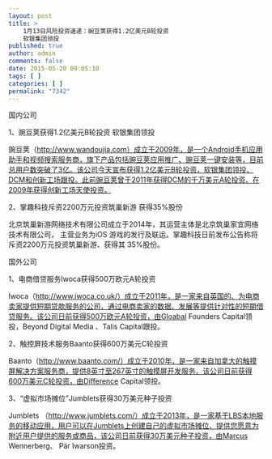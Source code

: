 ```yaml
---
layout: post
title: >
    1月13日风险投资速递：豌豆荚获得1.2亿美元B轮投资
    软银集团领投
published: true
author: admin
comments: false
date: 2015-05-20 09:05:10
tags: [ ]
categories: [ ]
permalink: "7342"
---
```



国内公司

1、豌豆荚获得1.2亿美元B轮投资 软银集团领投

豌豆荚（http://www.wandoujia.com）成立于2009年，是一个Android手机应用助手和视频搜索服务商，旗下产品包括豌豆荚应用推广、豌豆荚一键安装等，目前总用户数突破了3亿。该公司今天宣布获得1.2亿美元B轮投资，软银集团领投、DCM和创新工场跟投。此前豌豆荚曾于2011年获得DCM的千万美元A轮投资、在2009年获得创新工场天使投资。

2、掌趣科技斥资2200万元投资筑巢新游 获得35%股份

北京筑巢新游网络技术有限公司成立于2014年，其运营主体是北京筑巢家宜网络技术有限公司， 主营业务为iOS 游戏的发行及联运。掌趣科技日前发布公告称将斥资2200万元投资筑巢新游、获得其 35%股份。

国外公司

1、电商借贷服务Iwoca获得500万欧元A轮投资

Iwoca（http://www.iwoca.co.uk/）成立于2011年，是一家来自英国的、为电商卖家提供短期贷款服务的公司，通过电商卖家的数据、发展等提供针对性的短期借贷服务。该公司日前获得500万欧元A轮投资，由Gloabal Founders Capital领投，Beyond Digital Media 、Talis Capital跟投。

2、触控屏技术服务Baanto获得600万美元C轮投资

Baanto（http://www.baanto.com/）成立于2010年，是一家来自加拿大的触摸屏解决方案服务商，提供8英寸至267英寸的触摸屏开发服务。该公司日前获得600万美元C轮投资，由Difference Capital领投。

3、“虚拟市场摊位”Jumblets获得30万美元种子投资

Jumblets （http://www.jumblets.com/）成立于2013年，是一家基于LBS本地服务的移动应用，用户可以在Jumblets上创建自己的虚拟市场摊位、提供您愿意为附近用户提供的服务或商品，该公司日前获得30万美元种子投资，由Marcus Wennerberg、 Pär Iwarson投资。